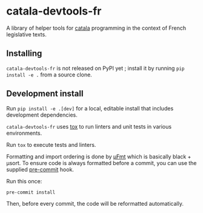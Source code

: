 # catala-devtools-fr

A library of helper tools for [catala](https://catala-lang.org) programming in the context
of French legislative texts.

## Installing

`catala-devtools-fr` is not released on PyPI yet ; install it by running `pip install -e .` from a source clone.

## Development install

Run `pip install -e .[dev]` for a local, editable install that includes development dependencies.

`catala-devtools-fr` uses [tox](https://tox.wiki/en/latest/) to run linters and unit tests in various environments.

Run `tox` to execute tests and linters.

Formatting and import ordering is done by [µFmt](https://ufmt.omnilib.dev/en/stable/index.html) which is basically black + µsort.
To ensure code is always formatted before a commit, you can use the supplied [pre-commit](https://pre-commit.com) hook.

Run this once:

`pre-commit install`

Then, before every commit, the code will be reformatted automatically.
